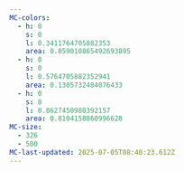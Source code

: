 ```yaml
---
MC-colors:
  - h: 0
    s: 0
    l: 0.3411764705882353
    area: 0.059010865492693895
  - h: 0
    s: 0
    l: 0.5764705882352941
    area: 0.1305732484076433
  - h: 0
    s: 0
    l: 0.8627450980392157
    area: 0.8104158860996628
MC-size:
  - 326
  - 500
MC-last-updated: 2025-07-05T08:40:23.612Z
---
```

